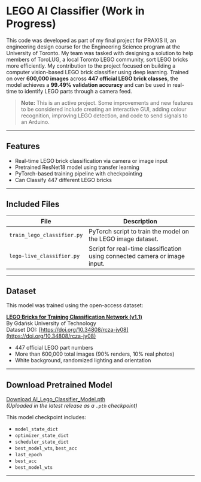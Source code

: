 # LEGO AI Classifier (Work in Progress)

This code was developed as part of my final project for PRAXIS II, an engineering design course for the Engineering Science program at the University of Toronto. My team was tasked with designing a solution to help members of ToroLUG, a local Toronto LEGO community, sort LEGO bricks more efficiently. My contribution to the project focused on building a computer vision-based LEGO brick classifier using deep learning. Trained on over **600,000 images** across **447 official LEGO brick classes**, the model achieves a **99.49% validation accuracy** and can be used in real-time to identify LEGO parts through a camera feed.

> **Note:** This is an active project. Some improvements and new features to be considered include creating an interactive GUI, adding colour recognition, improving LEGO detection, and code to send signals to an Arduino.

---

## Features

- Real-time LEGO brick classification via camera or image input
- Pretrained ResNet18 model using transfer learning
- PyTorch-based training pipeline with checkpointing
- Can Classify 447 different LEGO bricks

---

## Included Files

|File|Description|
|----------------------------|-------------------------------------------------------------------------|
| `train_lego_classifier.py`|PyTorch script to train the model on the LEGO image dataset.|
| `lego-live_classifier.py`|Script for real-time classification using connected camera or image input.|

---

## Dataset

This model was trained using the open-access dataset:

**[LEGO Bricks for Training Classification Network (v1.1)](https://mostwiedzy.pl/en/open-research-data/lego-bricks-for-training-classification-network,202309140842198941751-0)**  
By Gdańsk University of Technology  
Dataset DOI: [https://doi.org/10.34808/rcza-jy08](https://doi.org/10.34808/rcza-jy08)
- 447 official LEGO part numbers  
- More than 600,000 total images (90% renders, 10% real photos)  
- White background, randomized lighting and orientation

---

## Download Pretrained Model

[Download AI_Lego_Classifier_Model.pth](https://github.com/Kane-Pan/AI-Lego-Classifier/releases)  
*(Uploaded in the latest release as a `.pth` checkpoint)*

This model checkpoint includes:
- `model_state_dict`
- `optimizer_state_dict`
- `scheduler_state_dict`
- `best_model_wts`, `best_acc`
- `last_epoch`
- `best_acc`
- `best_model_wts`
  
---

